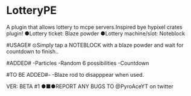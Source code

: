 # LotteryPE
A plugin that allows lottery to mcpe servers.Inspired bye hypixel crates plugin!
●Lottery ticket: Blaze powder
●Lottery machine/slot: Noteblock

#USAGE#
⊙Simply tap a NOTEBLOCK with a blaze powder and wait for countdown to finish..

#ADDED#
-Particles
-Random 6 possibilities
-Countdown

#TO BE ADDED#-
-Blaze rod to disapppear when used.



VER: BETA #1
●■●REPORT ANY BUGS TO @PyroAceYT on twitter
